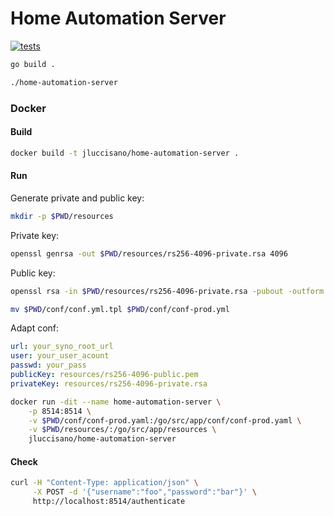 # Home Automation Server

[![tests][tests]][tests-url]

```bash
go build .

./home-automation-server
```
### Docker

#### Build

```bash
docker build -t jluccisano/home-automation-server .
```

#### Run

Generate private and public key:

```bash
mkdir -p $PWD/resources
```

Private key:
```bash
openssl genrsa -out $PWD/resources/rs256-4096-private.rsa 4096
```

Public key:
```bash
openssl rsa -in $PWD/resources/rs256-4096-private.rsa -pubout -outform PEM -out $PWD/resources/rs256-4096-public.pem
```

```bash
mv $PWD/conf/conf.yml.tpl $PWD/conf/conf-prod.yml
```

Adapt conf:

```yml
url: your_syno_root_url
user: your_user_acount
passwd: your_pass
publicKey: resources/rs256-4096-public.pem
privateKey: resources/rs256-4096-private.rsa
```

```bash
docker run -dit --name home-automation-server \
    -p 8514:8514 \
    -v $PWD/conf/conf-prod.yaml:/go/src/app/conf/conf-prod.yaml \
    -v $PWD/resources/:/go/src/app/resources \
    jluccisano/home-automation-server
```

#### Check

```bash
curl -H "Content-Type: application/json" \
     -X POST -d '{"username":"foo","password":"bar"}' \
     http://localhost:8514/authenticate
```

[tests]: http://img.shields.io/travis/jluccisano/home-automation-server.svg
[tests-url]: https://travis-ci.org/jluccisano/home-automation-server

